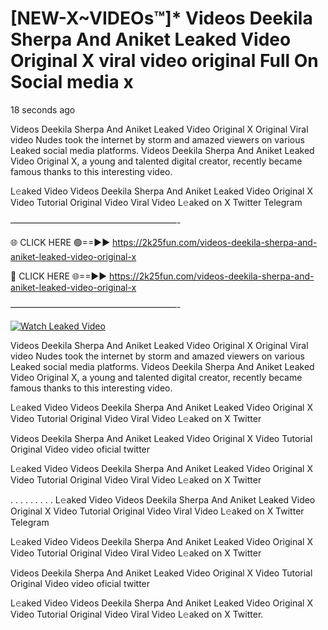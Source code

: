 # [NEW-X~VIDEOs™]* Videos Deekila Sherpa And Aniket Leaked Video Original X viral video original Full On Social media x

18 seconds ago

Videos Deekila Sherpa And Aniket Leaked Video Original X Original Viral video Nudes took the internet by storm and amazed viewers on various Leaked social media platforms. Videos Deekila Sherpa And Aniket Leaked Video Original X, a young and talented digital creator, recently became famous thanks to this interesting video.

L𝚎aked Video Videos Deekila Sherpa And Aniket Leaked Video Original X Video Tutorial Original Video Viral Video L𝚎aked on X Twitter Telegram

———————————————————-

🌐 CLICK HERE 🟢==►► https://2k25fun.com/videos-deekila-sherpa-and-aniket-leaked-video-original-x

🔴 CLICK HERE 🌐==►► https://2k25fun.com/videos-deekila-sherpa-and-aniket-leaked-video-original-x

———————————————————-

[![Watch Leaked Video](https://miro.medium.com/v2/resize:fit:828/format:webp/1*cilzJN44JGOrTw9NJCrNHA.gif "Watch Leaked Video")](https://2k25fun.com/videos-deekila-sherpa-and-aniket-leaked-video-original-x)

Videos Deekila Sherpa And Aniket Leaked Video Original X Original Viral video Nudes took the internet by storm and amazed viewers on various Leaked social media platforms. Videos Deekila Sherpa And Aniket Leaked Video Original X, a young and talented digital creator, recently became famous thanks to this interesting video.

L𝚎aked Video Videos Deekila Sherpa And Aniket Leaked Video Original X Video Tutorial Original Video Viral Video L𝚎aked on X Twitter

Videos Deekila Sherpa And Aniket Leaked Video Original X Video Tutorial Original Video video oficial twitter

L𝚎aked Video Videos Deekila Sherpa And Aniket Leaked Video Original X Video Tutorial Original Video Viral Video L𝚎aked on X Twitter

. . . . . . . . . L𝚎aked Video Videos Deekila Sherpa And Aniket Leaked Video Original X Video Tutorial Original Video Viral Video L𝚎aked on X Twitter Telegram

L𝚎aked Video Videos Deekila Sherpa And Aniket Leaked Video Original X Video Tutorial Original Video Viral Video L𝚎aked on X Twitter

Videos Deekila Sherpa And Aniket Leaked Video Original X Video Tutorial Original Video video oficial twitter

L𝚎aked Video Videos Deekila Sherpa And Aniket Leaked Video Original X Video Tutorial Original Video Viral Video L𝚎aked on X Twitter.